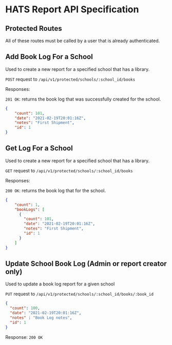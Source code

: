 # HATS Report API Specification


## Protected Routes
All of these routes must be called by a user that is already authenticated.


## Add Book Log For a School
Used to create a new report for a specified school that has a library.

`POST` request to `/api/v1/protected/schools/:school_id/books`

Responses:

`201 OK`: returns the book log that was successfully created for the school.
```json
{
    "count": 101,
    "date": "2021-02-19T20:01:16Z",
    "notes": "First Shipment",
    "id": 1
}
```
 
## Get Log For a School
Used to create a new report for a specified school that has a library.

`GET` request to `/api/v1/protected/schools/:school_id/books`

Responses:

`200 OK`: returns the book log that for the school.
```json
{
    "count": 1,
    "bookLogs": [
      {
        "count": 101,
        "date": "2021-02-19T20:01:16Z",
        "notes": "First Shipment",
        "id": 1
      }
    ]
}
```


## Update School Book Log (Admin or report creator only)
Used to update a book log report for a given school

`PUT` request to `/api/v1/protected/schools/:school_id/books/:book_id`

```json
{
  "count": 100,
  "date": "2021-02-19T20:01:16Z",
  "notes" : "Book Log notes",
  "id": 1
}
```
Response: `200 OK`
